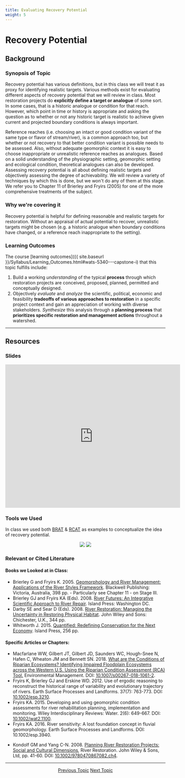 ```yaml
---
title: Evaluating Recovery Potential
weight: 5
---
```

# Recovery Potential
## Background

### Synopsis of Topic
Recovery potential has various definitions, but in this class we will treat it as proxy for identifying realistic targets. Various methods exist for evaluating different aspects of recovery potential that we will review in class. Most restoration projects do **explicitly define a target or analogue** of some sort. In some cases, that is a historic analogue or condition for that reach. However, which point in time or history is appropriate and asking the question as to whether or not any historic target is realistic  to achieve given current and projected boundary conditions is always important.  

Reference reaches (i.e. choosing an intact or good condition variant of the same type or flavor of stream/river), is a common approach too, but whether or not recovery to that better condition variant is possible needs to be assessed. Also, without adequate geomorphic context it is easy to choose inappropriate or unrealistic reference reaches as analogues. Based on a solid understanding of the physiographic setting, geomorphic setting and ecological condition, theoretical analogues can also be developed. Assessing recovery potential is all about defining realistic targets and objectively assessing the degree of achievability.  We will review a variety of techniques by which this is done, but we won't do any of them at this stage. We refer you to Chapter 11 of Brierley and Fryirs (2005) for one of the more comprehensive treatments of the subject. 


### Why we're covering it
Recovery potential is helpful for defining reasonable and realistic targets for restoration. Without an appraisal of actual potential to recover, unrealistic targets might be chosen (e.g. a historic analogue when boundary conditions have changed, or a reference reach inappropriate to the setting). 

### Learning Outcomes
The course [learning outcomes]({{ site.baseurl }}/Syllabus/Learning_Outcomes.html#wats-5340---capstone-i) that this topic fulfills include: 

1. Build a working *understanding* of the typical **process** through which restoration projects are conceived, proposed, planned, permitted and conceptually designed. 
5. Objectively *evaluate* and *analyze* the scientific, political, economic and feasibility **tradeoffs of various approaches to restoration** in a specific project context and gain an appreciation of working with diverse stakeholders. *Synthesize* this analysis through a **planning process** that **prioritizes specific restoration and management actions** throughout a watershed.

------
## Resources

### Slides
<div class="responsive-embed">
<iframe src="https://docs.google.com/presentation/d/e/2PACX-1vTYm34HFTtc_XZkk7uH2Uq0IPTLVdkOtOpoCToHyjp8ja1hwKrZu97meOCNZoo1RXcwbR_3sT-imCKo/embed?start=false&loop=false&delayms=3000" frameborder="0" width="550" height="450" allowfullscreen="true" mozallowfullscreen="true" webkitallowfullscreen="true"></iframe>
</div>

### Tools we Used

In class we used both [BRAT](http://brat.riverscapes.xyz) & [RCAT](http://rcat.riverscapes.xyz) as examples to conceptualize the idea of recovery potential. 

<div align="center">
	<a class="button alert" href="http://brat.riverscapes.xyz"><img src="{{ site.baseurl }}/assets/images/BRAT_Logo-wGrayTxt.png"></a>
	<a class="button alert" href="http://brat.riverscapes.xyz"><img src="{{ site.baseurl }}/assets/images/RCAT_Logo-wTxt.png"></a>
</div>

### Relevant or Cited Literature

#### Books we Looked at in Class:

* Brierley G and Fryirs K. 2005. [Geomorphology and River Management: Applications of the River Styles Framework](http://www.riverstyles.com/book-geomorphology-and-river-management/). Blackwell Publishing: Victoria, Australia, 398 pp. - Particularly see Chapter 11 - on Stage III.
* Brierley GJ and Fryirs KA (Eds). 2008. [River Futures: An Integrative Scientific Approach to River Repair](http://www.riverstyles.com/book-river-futures/). Island Press: Washington DC.
* Darby SE and Sear D (Eds). 2008. [River Restoration: Managing the Uncertainty in Restoring Physical Habitat](http://onlinelibrary.wiley.com/book/10.1002/9780470867082?systemMessage=Wiley+Online+Library+will+be+unavailable+on+Saturday+7th+Oct+from+03.00+EDT+%2F+08%3A00+BST+%2F+12%3A30+IST+%2F+15.00+SGT+to+08.00+EDT+%2F+13.00+BST+%2F+17%3A30+IST+%2F+20.00+SGT+and+Sunday+8th+Oct+from+03.00+EDT+%2F+08%3A00+BST+%2F+12%3A30+IST+%2F+15.00+SGT+to+06.00+EDT+%2F+11.00+BST+%2F+15%3A30+IST+%2F+18.00+SGT+for+essential+maintenance.+Apologies+for+the+inconvenience+caused+.). John Wiley and Sons: Chichester, U.K., 344 pp.
* Whitworth J. 2015. [Quantified: Redefining Conservation for the Next Economy](https://islandpress.org/books/quantified). Island Press, 256 pp. 



#### Specific Articles or Chapters:

- Macfarlane WW, Gilbert JT, Gilbert JD, Saunders WC, Hough-Snee N, Hafen C, Wheaton JM and Bennett SN. 2018. [What are the Conditions of Riparian Ecosystems? Identifying Impaired Floodplain Ecosystems across the Western U.S. Using the Riparian Condition Assessment (RCA) Tool.](https://www.researchgate.net/publication/325098563_What_are_the_Conditions_of_Riparian_Ecosystems_Identifying_Impaired_Floodplain_Ecosystems_across_the_Western_US_Using_the_Riparian_Condition_Assessment_RCA_Tool) Environmental Management. DOI: [10.1007/s00267-018-1061-2](http://dx.doi.org/10.1007/s00267-018-1061-2).
- Fryirs K, Brierley GJ and Erskine WD. 2012. Use of ergodic reasoning to reconstruct the historical range of variability and evolutionary trajectory of rivers. Earth Surface Processes and Landforms. 37(7): 763-773. DOI: [10.1002/esp.3210](http://dx.doi.org/10.1002/esp.3210).
- Fryirs KA. 2015. Developing and using geomorphic condition assessments for river rehabilitation planning, implementation and monitoring. Wiley Interdisciplinary Reviews: Water. 2(6): 649-667. DOI: [10.1002/wat2.1100](http://dx.doi.org/10.1002/wat2.1100).
- Fryirs KA. 2016. River sensitivity: A lost foundation concept in fluvial geomorphology. Earth Surface Processes and Landforms. DOI: 10.1002/esp.3940.
* Kondolf GM and Yang C-N. 2008. [Planning River Restoration Projects: Social and Cultural Dimensions](http://www1.inecol.edu.mx/repara/download/III_1_RiverRestorationManagingTheUncertaintyInRestoringPhysicalHabitat_I.pdf#page=58), River Restoration. John Wiley & Sons, Ltd, pp. 41-60. DOI:  [10.1002/9780470867082.ch4](http://dx.doi.org/10.1002/9780470867082.ch4).



-----
<div align="center">
	<a class="hollow button" href="{{ site.baseurl }}/Course_Topics/WATS_5340/Condition"><i class="fa fa-arrow-circle-left" aria-hidden="true"></i> Previous Topic</a>
	<a class="hollow button" href="{{ site.baseurl }}/Course_Topics/WATS_5340/SDM"> Next Topic <i class="fa fa-arrow-circle-right" aria-hidden="true"></i></a>  
</div>
